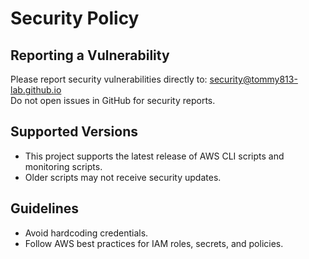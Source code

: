 ﻿# Security Policy

## Reporting a Vulnerability
Please report security vulnerabilities directly to: security@tommy813-lab.github.io  
Do not open issues in GitHub for security reports.

## Supported Versions
- This project supports the latest release of AWS CLI scripts and monitoring scripts.
- Older scripts may not receive security updates.

## Guidelines
- Avoid hardcoding credentials.
- Follow AWS best practices for IAM roles, secrets, and policies.
